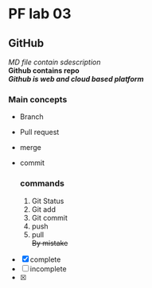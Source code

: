 # PF lab 03
## GitHub
*MD file contain sdescription*\
**Github contains repo**\
***Github is web and cloud based platform***

### Main concepts

 * Branch
 * Pull request
 * merge
 * commit
   
   ### commands
   1.  Git Status
   2.  Git add
   3.  Git commit
   4.  push
   5.  pull\
~~By mistake~~
- [X] complete
- [ ] incomplete
- [X] 
